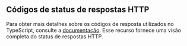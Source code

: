 ## Códigos de status de respostas HTTP

Para obter mais detalhes sobre os códigos de resposta utilizados no TypeScript, consulte a [documentação](https://developer.mozilla.org/pt-BR/docs/Web/HTTP/Status). Esse recurso fornece uma visão completa do status de respostas HTTP.
